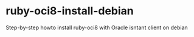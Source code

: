 ruby-oci8-install-debian
========================

Step-by-step howto install ruby-oci8 with Oracle isntant client on debian
